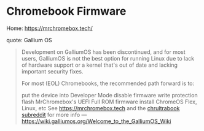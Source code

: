 # Chromebook Firmware
Home: https://mrchromebox.tech/


quote: Gallium OS
>Development on GalliumOS has been discontinued, and for most users, GalliumOS is not the best option for running Linux due to lack of hardware support or a kernel that's out of date and lacking important security fixes.
>
>For most (EOL) Chromebooks, the recommended path forward is to:
>
>put the device into Developer Mode
>disable firmware write protection
>flash MrChromebox's UEFI Full ROM firmware
>install ChromeOS Flex, Linux, etc
>See https://mrchromebox.tech and the [chrultrabook subreddit](https://www.reddit.com/r/chrultrabook) for more info
—https://wiki.galliumos.org/Welcome_to_the_GalliumOS_Wiki
